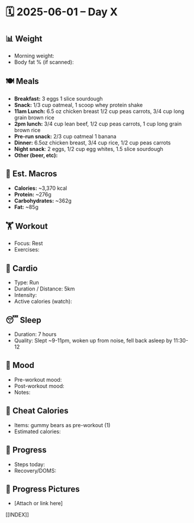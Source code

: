 # 🗓️ 2025-06-01 – Day X

## 📊 Weight
- Morning weight: 
- Body fat % (if scanned): 

## 🍽️ Meals
- **Breakfast:** 3 eggs 1 slice sourdough
- **Snack:**  1/3 cup oatmeal, 1 scoop whey protein shake
- **11am Lunch:**  6.5 oz chicken breast 1/2 cup peas carrots, 3/4 cup long grain brown rice
- **2pm lunch:**  3/4 cup lean beef, 1/2 cup peas carrots, 1 cup long grain brown rice
- **Pre-run snack:**  2/3 cup oatmeal 1 banana
- **Dinner:**  6.5oz chicken breast, 3/4 cup rice, 1/2 cup peas carrots
- **Night snack**: 2 eggs, 1/2 cup egg whites, 1.5 slice sourdough
- **Other (beer, etc):**  

## 🧮 Est. Macros
- **Calories:** ~3,370 kcal    
- **Protein:** ~276g    
- **Carbohydrates:** ~362g    
- **Fat:** ~85g

## 🏋️ Workout
- Focus:  Rest
- Exercises:  

## 🏃 Cardio
- Type:  Run
- Duration / Distance:  5km
- Intensity:  
- Active calories (watch):  

## 😴 Sleep
- Duration:  7 hours
- Quality:  Slept ~9-11pm, woken up from noise, fell back asleep by 11:30-12

## 🧠 Mood
- Pre-workout mood:  
- Post-workout mood:  
- Notes:  

## 🍫 Cheat Calories
- Items:  gummy bears as pre-workout (1)
- Estimated calories:  

## 🧍 Progress
- Steps today:  
- Recovery/DOMS:  

## 📸 Progress Pictures
- [Attach or link here]

[[INDEX]]
